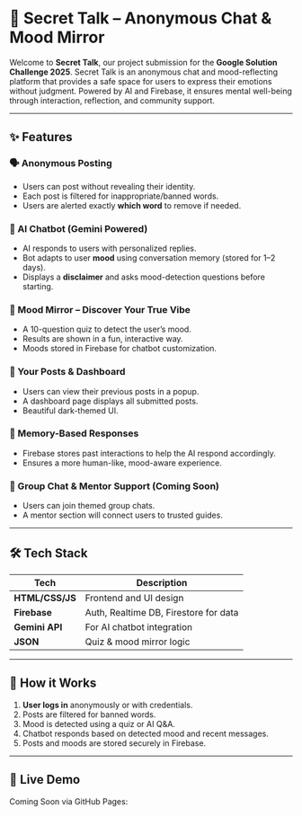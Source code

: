 # 🔐 Secret Talk – Anonymous Chat & Mood Mirror

Welcome to **Secret Talk**, our project submission for the **Google Solution Challenge 2025**. Secret Talk is an anonymous chat and mood-reflecting platform that provides a safe space for users to express their emotions without judgment. Powered by AI and Firebase, it ensures mental well-being through interaction, reflection, and community support.

---

## ✨ Features

### 🗣️ Anonymous Posting
- Users can post without revealing their identity.
- Each post is filtered for inappropriate/banned words.
- Users are alerted exactly **which word** to remove if needed.

### 💬 AI Chatbot (Gemini Powered)
- AI responds to users with personalized replies.
- Bot adapts to user **mood** using conversation memory (stored for 1–2 days).
- Displays a **disclaimer** and asks mood-detection questions before starting.

### 🌈 Mood Mirror – Discover Your True Vibe
- A 10-question quiz to detect the user’s mood.
- Results are shown in a fun, interactive way.
- Moods stored in Firebase for chatbot customization.

### 📜 Your Posts & Dashboard
- Users can view their previous posts in a popup.
- A dashboard page displays all submitted posts.
- Beautiful dark-themed UI.

### 🧠 Memory-Based Responses
- Firebase stores past interactions to help the AI respond accordingly.
- Ensures a more human-like, mood-aware experience.

### 👥 Group Chat & Mentor Support (Coming Soon)
- Users can join themed group chats.
- A mentor section will connect users to trusted guides.

---

## 🛠️ Tech Stack

| Tech        | Description                             |
|-------------|-----------------------------------------|
| **HTML/CSS/JS** | Frontend and UI design               |
| **Firebase** | Auth, Realtime DB, Firestore for data  |
| **Gemini API** | For AI chatbot integration           |
| **JSON**     | Quiz & mood mirror logic                |

---

## 🧪 How it Works

1. **User logs in** anonymously or with credentials.
2. Posts are filtered for banned words.
3. Mood is detected using a quiz or AI Q&A.
4. Chatbot responds based on detected mood and recent messages.
5. Posts and moods are stored securely in Firebase.

---

## 🔗 Live Demo

Coming Soon via GitHub Pages:
